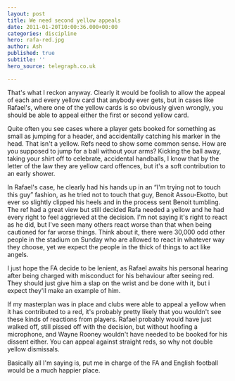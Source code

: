 ```yaml
---
layout: post
title: We need second yellow appeals
date: 2011-01-20T10:00:36.000+00:00
categories: discipline
hero: rafa-red.jpg
author: Ash
published: true
subtitle: ''
hero_source: telegraph.co.uk

---
```

That's what I reckon anyway. Clearly it would be foolish to allow the appeal of each and every yellow card that anybody ever gets, but in cases like Rafael's, where one of the yellow cards is so obviously given wrongly, you should be able to appeal either the first or second yellow card.

Quite often you see cases where a player gets booked for something as small as jumping for a header, and accidentally catching his marker in the head. That isn't a yellow. Refs need to show some common sense. How are you supposed to jump for a ball without your arms? Kicking the ball away, taking your shirt off to celebrate, accidental handballs, I know that by the letter of the law they are yellow card offences, but it's a soft contribution to an early shower.

In Rafael's case, he clearly had his hands up in an “I'm trying not to touch this guy” fashion, as he tried not to touch that guy, Benoit Assou-Ekotto, but ever so slightly clipped his heels and in the process sent Benoit tumbling. The ref had a great view but still decided Rafa needed a yellow and he had every right to feel aggrieved at the decision. I'm not saying it's right to react as he did, but I've seen many others react worse than that when being cautioned for far worse things. Think about it, there were 30,000 odd other people in the stadium on Sunday who are allowed to react in whatever way they choose, yet we expect the people in the thick of things to act like angels.

I just hope the FA decide to be lenient, as Rafael awaits his personal hearing after being charged with misconduct for his behaviour after seeing red. They should just give him a slap on the wrist and be done with it, but i expect they'll make an example of him.

If my masterplan was in place and clubs were able to appeal a yellow when it has contributed to a red, it's probably pretty likely that you wouldn't see these kinds of reactions from players. Rafael probably would have just walked off, still pissed off with the decision, but without hoofing a microphone, and Wayne Rooney wouldn't have needed to be booked for his dissent either. You can appeal against straight reds, so why not double yellow dismissals.

Basically all I'm saying is, put me in charge of the FA and English football would be a much happier place.
